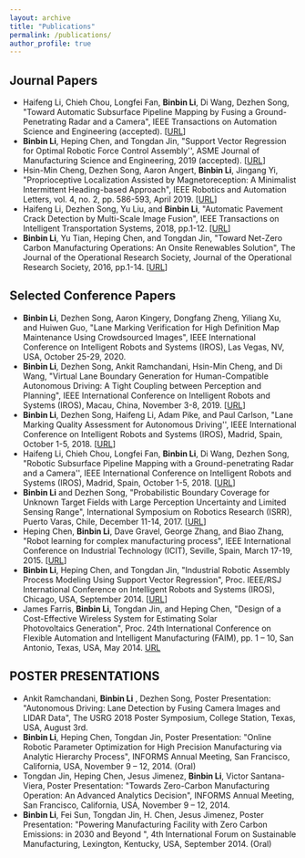 ```yaml
---
layout: archive
title: "Publications"
permalink: /publications/
author_profile: true
---
```


Journal Papers
-----
* Haifeng Li, Chieh Chou, Longfei Fan, **Binbin Li**, Di Wang, Dezhen Song, "Toward Automatic Subsurface Pipeline Mapping by Fusing a Ground-Penetrating Radar and a Camera",  IEEE Transactions on Automation Science and Engineering (accepted). [[URL](https://ieeexplore.ieee.org/document/8856239)]
* **Binbin Li**, Heping Chen, and Tongdan Jin, "Support Vector Regression for Optimal Robotic Force Control Assembly'', ASME Journal of Manufacturing Science and Engineering, 2019 (accepted). [[URL](https://asmedigitalcollection.asme.org/manufacturingscience/article/142/1/011007/1068296?casa_token=pXFc6QTTPkkAAAAA:8LICuHVAdYyg2I4mCkjY059-R4lt9uLuXCIFeQwXEX4c34zvPTeXThx3I_7W7DJHNBP53lI)]
* Hsin-Min Cheng, Dezhen Song, Aaron Angert, **Binbin Li**, Jingang Yi, "Proprioceptive Localization Assisted by Magnetoreception: A Minimalist Intermittent Heading-based Approach",  IEEE Robotics and Automation Letters, vol. 4, no. 2, pp. 586-593, April 2019. [[URL](https://ieeexplore.ieee.org/document/8606111)]
*  Haifeng Li, Dezhen Song, Yu Liu, and **Binbin Li**, "Automatic Pavement Crack Detection by Multi-Scale Image Fusion", IEEE Transactions on Intelligent Transportation Systems, 2018, pp.1-12. [[URL](https://ieeexplore.ieee.org/document/8428669)]
*  **Binbin Li**, Yu Tian, Heping Chen, and Tongdan Jin, "Toward Net-Zero Carbon Manufacturing Operations: An Onsite Renewables Solution", The Journal of the Operational Research Society, Journal of the Operational Research Society, 2016, pp.1-14. [[URL](https://link.springer.com/article/10.1057/s41274-016-0014-5)]

Selected Conference Papers
-----
* **Binbin Li**, Dezhen Song, Aaron Kingery, Dongfang Zheng, Yiliang Xu, and Huiwen Guo, "Lane Marking Verification for High Definition Map Maintenance Using Crowdsourced Images", IEEE International Conference on Intelligent Robots and Systems (IROS), Las Vegas, NV, USA, October 25-29, 2020. 
* **Binbin Li**, Dezhen Song, Ankit Ramchandani, Hsin-Min Cheng, and Di Wang, "Virtual Lane Boundary Generation for Human-Compatible Autonomous Driving: A Tight Coupling between Perception and Planning", IEEE International Conference on Intelligent Robots and Systems (IROS), Macau, China, November 3-8, 2019. [[URL](https://ieeexplore.ieee.org/document/8968198)]
* **Binbin Li**, Dezhen Song, Haifeng Li, Adam Pike, and Paul Carlson, "Lane Marking Quality Assessment for Autonomous Driving'', IEEE International Conference on Intelligent Robots and Systems (IROS), Madrid, Spain, October 1-5, 2018. [[URL](https://ieeexplore.ieee.org/document/8593855)]
* Haifeng Li, Chieh Chou, Longfei Fan, **Binbin Li**, Di Wang, Dezhen Song, "Robotic Subsurface Pipeline Mapping with a Ground-penetrating Radar and a Camera'', IEEE International Conference on Intelligent Robots and Systems (IROS), Madrid, Spain, October 1-5, 2018. [[URL](https://ieeexplore.ieee.org/document/8594006)]
* **Binbin Li** and Dezhen Song, "Probabilistic Boundary Coverage for Unknown Target Fields with Large Perception Uncertainty and Limited Sensing Range", International Symposium on Robotics Research (ISRR), Puerto Varas, Chile, December 11-14, 2017. [[URL](https://link.springer.com/chapter/10.1007/978-3-030-28619-4_50)]
* Heping Chen, **Binbin Li**, Dave Gravel, George Zhang, and Biao Zhang, "Robot learning for complex manufacturing process", IEEE International Conference on Industrial Technology (ICIT), Seville, Spain, March 17-19, 2015. [[URL](https://ieeexplore.ieee.org/document/7125572)]
* **Binbin Li**, Heping Chen, and Tongdan Jin, "Industrial Robotic Assembly Process Modeling Using Support Vector Regression", Proc. IEEE/RSJ International Conference on Intelligent Robots and Systems (IROS), Chicago, USA, September 2014. [[URL](https://ieeexplore.ieee.org/document/6943175)]
* James Farris, **Binbin Li**, Tongdan Jin, and Heping Chen, "Design of a Cost-Effective Wireless System for Estimating Solar Photovoltaics Generation", Proc. 24th International Conference on Flexible Automation and Intelligent Manufacturing (FAIM), pp. 1 – 10, San Antonio, Texas, USA, May 2014. [URL](https://cdm16018.contentdm.oclc.org/digital/collection/p15125coll7/id/6916/rec/1)

POSTER PRESENTATIONS
-----
* Ankit Ramchandani, **Binbin Li** , Dezhen Song, Poster Presentation: "Autonomous Driving: Lane Detection by Fusing Camera Images and LIDAR Data", The USRG 2018 Poster Symposium, College Station, Texas, USA, August 3rd.
* **Binbin Li**, Heping Chen, Tongdan Jin, Poster Presentation: "Online Robotic Parameter Optimization for High Precision Manufacturing via Analytic Hierarchy Process", INFORMS Annual Meeting, San Francisco, California, USA, November 9 – 12, 2014. (Oral)
* Tongdan Jin, Heping Chen, Jesus Jimenez, **Binbin Li**, Victor Santana-Viera, Poster Presentation: "Towards Zero-Carbon Manufacturing Operation: An Advanced Analytics Decision", INFORMS Annual Meeting, San Francisco, California, USA, November 9 – 12, 2014. 
* **Binbin Li**, Fei Sun, Tongdan Jin, H. Chen, Jesus Jimenez, Poster Presentation: "Powering Manufacturing Facility with Zero Carbon Emissions: in 2030 and Beyond ", 4th International Forum on Sustainable Manufacturing, Lexington, Kentucky, USA, September 2014. (Oral)
